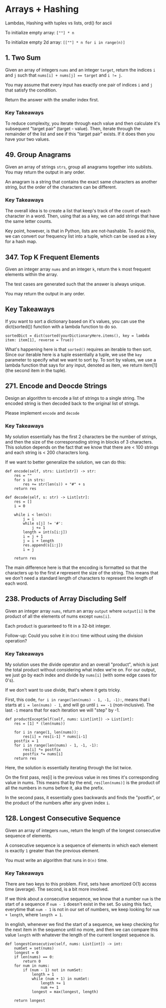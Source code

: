 # Arrays + Hashing

Lambdas, Hashing with tuples vs lists, ord() for ascii

To initialize empty array: `[""] * n`

To initialize empty 2d array: `[[""] * n for i in range(n)]`

## 1. Two Sum

Given an array of integers `nums` and an integer `target`, return the indices `i` and `j` such that `nums[i] + nums[j] == target` and `i != j`.

You may assume that every input has exactly one pair of indices `i` and `j` that satisfy the condition.

Return the answer with the smaller index first.

### Key Takeaways

To reduce complexity, you iterate through each value and then calculate it's subsequent "target pair" (target - value). Then, iterate through the remainder of the list and see if this "target pair" exists. If it does then you have your two values.

## 49. Group Anagrams

Given an array of strings `strs`, group all anagrams together into sublists. You may return the output in any order.

An anagram is a string that contains the exact same characters as another string, but the order of the characters can be different.

### Key Takeaways

The overall idea is to create a list that keep's track of the count of each character in a word. Then, using that as a key, we can add strings that have the same letter counts.

Key point, however, is that in Python, lists are not-hashable. To avoid this, we can convert our frequency list into a tuple, which can be used as a key for a hash map.

## 347. Top K Frequent Elements

Given an integer array `nums` and an integer `k`, return the `k` most frequent elements within the array.

The test cases are generated such that the answer is always unique.

You may return the output in any order.

## Key Takeaways

If you want to sort a dictionary based on it's values, you can use the dict(sorted()) function with a lambda function to do so.

`sortedDict = dict(sorted(yourDictionaryHere.items(), key = lambda item: item[1], reverse = True))`

What's happening here is that `sorted()` requires an iterable to then sort. Since our iterable here is a tuple essentially a tuple, we use the `key` parameter to specify what we want to sort by. To sort by values, we use a lambda function that says for any input, denoted as item, we return item[1] (the second item in the tuple). 

## 271. Encode and Deocde Strings

Design an algorithm to encode a list of strings to a single string. The encoded string is then decoded back to the original list of strings.

Please implement `encode` and `decode`

### Key Takeaways

My solution essentially has the first 2 characters be the number of strings, and then the size of the corresponsding string in blocks of 3 characters. This solution depends on the fact that we know that there are < 100 strings and each string is < 200 characters long.

If we want to better generalize the solution, we can do this:

    def encode(self, strs: List[str]) -> str:
        res = ""
        for s in strs:
            res += str(len(s)) + "#" + s
        return res

    def decode(self, s: str) -> List[str]:
        res = []
        i = 0
        
        while i < len(s):
            j = i
            while s[j] != '#':
                j += 1
            length = int(s[i:j])
            i = j + 1
            j = i + length
            res.append(s[i:j])
            i = j
            
        return res

The main difference here is that the encoding is formatted so that the characters up to the first `#` represent the size of the string. This means that we don't need a standard length of characters to represent the length of each word.

## 238. Products of Array Discluding Self

Given an integer array `nums`, return an array `output` where `output[i]` is the product of all the elements of nums except `nums[i]`.

Each product is guaranteed to fit in a 32-bit integer.

Follow-up: Could you solve it in `O(n)` time without using the division operation?

### Key Takeaways

My solution uses the divide operator and an overall "product", which is just the total product without considering what index we're on. For our output, we just go by each index and divide by `nums[i]` (with some edge cases for 0's).

If we don't want to use divide, that's where it gets tricky.

First, this code, `for i in range(len(nums) - 1, -1, -1):`, means that i starts at `i = len(nums) - 1`, and will go until `i == -1` (non-inclusive). The last `-1` means that for each iteration we will "step" by -1.

    def productExceptSelf(self, nums: List[int]) -> List[int]:
        res = [1] * (len(nums))

        for i in range(1, len(nums)):
            res[i] = res[i-1] * nums[i-1]
        postfix = 1
        for i in range(len(nums) - 1, -1, -1):
            res[i] *= postfix
            postfix *= nums[i]
        return res

Here, the solution is essentially iterating through the list twice. 

On the first pass, res[i] is the previous value in res times it's corresponding value in nums. This means that by the end, `res[len(nums)]` is the product of all the numbers in nums before it, aka the prefix.

In the second pass, it essentially goes backwards and finds the "postfix", or the product of the numbers after any given index `i`.

## 128. Longest Consecutive Sequence

Given an array of integers `nums`, return the length of the longest consecutive sequence of elements.

A consecutive sequence is a sequence of elements in which each element is exactly `1` greater than the previous element.

You must write an algorithm that runs in `O(n)` time.

### Key Takeaways

There are two keys to this problem. First, sets have amortized O(1) access time (average). The second, is a bit more involved.

If we think about a consecutive sequence, we know that a number `num` is the start of a sequence if `num - 1` doesn't exist in the set. So using this fact, everytime that `num - 1` is not in our set of numbers, we keep looking for `num + length`, where `length = 1`. 

In english, whenever we find the start of a sequence, we keep checking for the next item in the sequence until no more, and then we can compare this value `length` with whatever the length of the current longest sequence is.

    def longestConsecutive(self, nums: List[int]) -> int:
        numSet = set(nums)
        longest = 0
        if len(nums) == 0:
            return 0
        for num in nums:
            if (num - 1) not in numSet:
                length = 1
                while (num + 1) in numSet:
                    length += 1
                    num += 1
                longest = max(longest, length)

        return longest